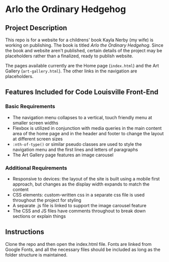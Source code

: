 # Arlo the Ordinary Hedgehog

## Project Description

This repo is for a website for a childrens' book Kayla Nerby (my wife) is working on publishing. The book is titled *Arlo the Ordinary Hedgehog*. Since the book and website aren't published, certain details of the project may be placeholders rather than a finalized, ready to publish website.

The pages available currently are the Home page (`index.html`) and the Art Gallery (`art-gallery.html`). The other links in the navigation are placeholders.

## Features Included for Code Louisville Front-End

### Basic Requirements

* The navigation menu collapses to a vertical, touch friendly menu at smaller screen widths
* Flexbox is utilized in conjunction with media queries in the main content area of the home page and in the header and footer to change the layout at different screen sizes
* `:nth-of-type()` or similar pseudo classes are used to style the navigation menu and the first lines and letters of paragraphs
* The Art Gallery page features an image carousel

### Additional Requirements

* Responsive to devices: the layout of the site is built using a mobile first approach, but changes as the display width expands to match the content
* CSS elements: custom-written css in a separate css file is used throughout the project for styling
* A separate .js file is linked to support the image carousel feature
* The CSS and JS files have comments throughout to break down sections or explain things

## Instructions

Clone the repo and then open the index.html file. Fonts are linked from Google Fonts, and all the necessary files should be included as long as the folder structure is maintained.
